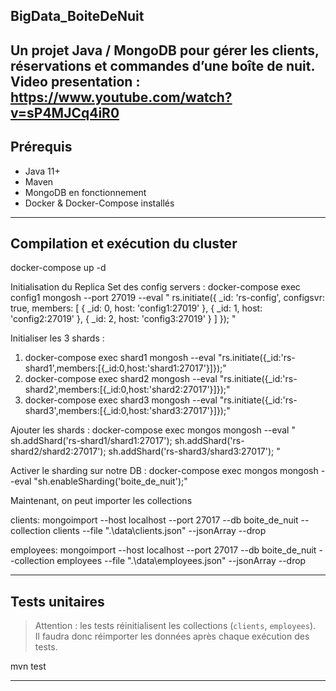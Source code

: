 ## BigData_BoiteDeNuit

Un projet Java / MongoDB pour gérer les clients, réservations et commandes d’une boîte de nuit.
Video presentation : https://www.youtube.com/watch?v=sP4MJCq4iR0
---

## Prérequis

- Java 11+  
- Maven  
- MongoDB en fonctionnement
- Docker & Docker-Compose installés


---


## Compilation et exécution du cluster 

docker-compose up -d

Initialisation du Replica Set des config servers :
docker-compose exec config1 mongosh --port 27019 --eval " rs.initiate({ _id: 'rs-config', configsvr: true, members: [ { _id: 0, host: 'config1:27019' }, { _id: 1, host: 'config2:27019' }, { _id: 2, host: 'config3:27019' } ] }); "

Initialiser les 3 shards : 
1. docker-compose exec shard1 mongosh --eval "rs.initiate({_id:'rs-shard1',members:[{_id:0,host:'shard1:27017'}]});"
2. docker-compose exec shard2 mongosh --eval "rs.initiate({_id:'rs-shard2',members:[{_id:0,host:'shard2:27017'}]});"
3. docker-compose exec shard3 mongosh --eval "rs.initiate({_id:'rs-shard3',members:[{_id:0,host:'shard3:27017'}]});"

Ajouter les shards : 
docker-compose exec mongos mongosh --eval " sh.addShard('rs-shard1/shard1:27017'); sh.addShard('rs-shard2/shard2:27017'); sh.addShard('rs-shard3/shard3:27017'); "

Activer le sharding sur notre DB :
docker-compose exec mongos mongosh --eval "sh.enableSharding('boite_de_nuit');"



Maintenant, on peut importer les collections

clients:
mongoimport --host localhost --port 27017 --db boite_de_nuit --collection clients --file ".\data\clients.json" --jsonArray --drop

employees:
mongoimport --host localhost --port 27017 --db boite_de_nuit --collection employees --file ".\data\employees.json" --jsonArray --drop



---

## Tests unitaires

> Attention : les tests réinitialisent les collections (`clients`, `employees`).  
> Il faudra donc réimporter les données après chaque exécution des tests.

mvn test

---


